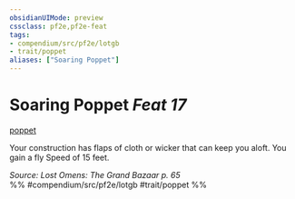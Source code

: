 ```yaml
---
obsidianUIMode: preview
cssclass: pf2e,pf2e-feat
tags:
- compendium/src/pf2e/lotgb
- trait/poppet
aliases: ["Soaring Poppet"]
---
```

# Soaring Poppet  *Feat 17*  
[poppet](poppet-lotgb.md "Poppet Ancestry & Heritage Trait")  


Your construction has flaps of cloth or wicker that can keep you aloft. You gain a fly Speed of 15 feet.

*Source: Lost Omens: The Grand Bazaar p. 65*  
%% #compendium/src/pf2e/lotgb #trait/poppet %%